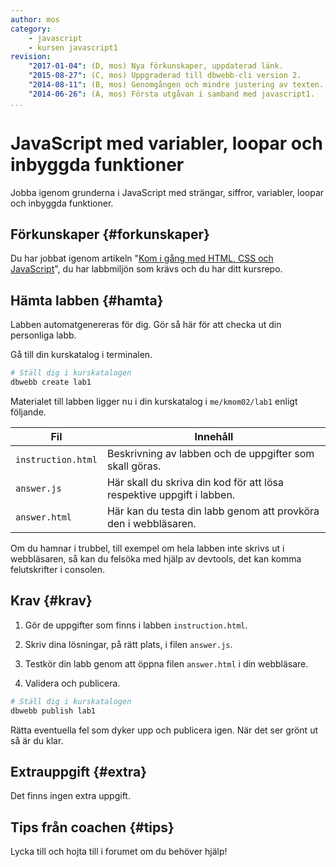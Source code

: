 ```yaml
---
author: mos
category: 
    - javascript
    - kursen javascript1
revision:
    "2017-01-04": (D, mos) Nya förkunskaper, uppdaterad länk.
    "2015-08-27": (C, mos) Uppgraderad till dbwebb-cli version 2.
    "2014-08-11": (B, mos) Genomgången och mindre justering av texten.
    "2014-06-26": (A, mos) Första utgåvan i samband med javascript1.
...
```

JavaScript med variabler, loopar och inbyggda funktioner
==================================

Jobba igenom grunderna i JavaScript med strängar, siffror, variabler, loopar och inbyggda funktioner.

<!--more-->


Förkunskaper {#forkunskaper}
-----------------------

Du har jobbat igenom artikeln "[Kom i gång med HTML, CSS och JavaScript](kunskap/kom-i-gang-med-html-css-och-javascript)", du har labbmiljön som krävs och du har ditt kursrepo.



Hämta labben {#hamta}
-----------------------

Labben automatgenereras för dig. Gör så här för att checka ut din personliga labb.

Gå till din kurskatalog i terminalen.

```bash
# Ställ dig i kurskatalogen
dbwebb create lab1
```

Materialet till labben ligger nu i din kurskatalog i `me/kmom02/lab1` enligt följande.

| Fil                | Innehåll |
|--------------------|----------|
| `instruction.html` | Beskrivning av labben och de uppgifter som skall göras. |
| `answer.js`        | Här skall du skriva din kod för att lösa respektive uppgift i labben. |
| `answer.html`      | Här kan du testa din labb genom att provköra den i webbläsaren. |

Om du hamnar i trubbel, till exempel om hela labben inte skrivs ut i webbläsaren, så kan du felsöka med hjälp av devtools, det kan komma felutskrifter i consolen.



Krav {#krav}
-----------------------

1. Gör de uppgifter som finns i labben `instruction.html`.

1. Skriv dina lösningar, på rätt plats, i filen `answer.js`.

1. Testkör din labb genom att öppna filen `answer.html` i din webbläsare.

1. Validera och publicera.

```bash
# Ställ dig i kurskatalogen
dbwebb publish lab1
```
Rätta eventuella fel som dyker upp och publicera igen. När det ser grönt ut så är du klar. 



Extrauppgift {#extra}
-----------------------

Det finns ingen extra uppgift.



Tips från coachen {#tips}
-----------------------

Lycka till och hojta till i forumet om du behöver hjälp!
